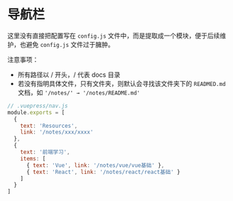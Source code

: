 # 导航栏

这里没有直接把配置写在 `config.js` 文件中，而是提取成一个模块，便于后续维护，也避免 `config.js` 文件过于臃肿。

注意事项：

- 所有路径以 / 开头，/ 代表 docs 目录
- 若没有指明具体文件，只有文件夹，则默认会寻找该文件夹下的 `READMED.md` 文档，如 `'/notes/' → '/notes/README.md'`

```js
// .vuepress/nav.js
module.exports = [
  {
    text: 'Resources',
    link: '/notes/xxx/xxxx'
  },
  {
    text: '前端学习',
    items: [
      { text: 'Vue', link: '/notes/vue/vue基础' },
      { text: 'React', link: '/notes/react/react基础' }
    ]
  }
]
```
